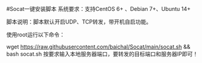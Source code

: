 #Socat一键安装脚本
系统要求：支持CentOS 6+ 、Debian 7+、Ubuntu 14+

脚本说明：脚本默认开启UDP、TCP转发，带开机自启功能。

使用root运行以下命令：

wget https://raw.githubusercontent.com/baichal/Socat/main/socat.sh && bash socat.sh
按要求输入本地服务器端口，要转发的目标端口和服务器IP即可！
